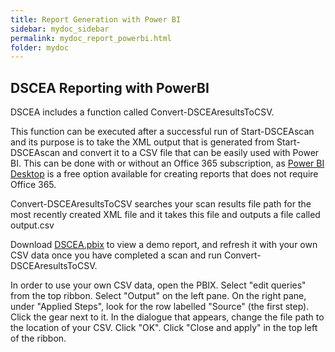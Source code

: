 ```yaml
---
title: Report Generation with Power BI
sidebar: mydoc_sidebar
permalink: mydoc_report_powerbi.html
folder: mydoc
---
```


## DSCEA Reporting with PowerBI

DSCEA includes a function called Convert-DSCEAresultsToCSV.

This function can be executed after a successful run of Start-DSCEAscan and its purpose is to take the XML output that is generated from Start-DSCEAscan and convert it to a CSV file that can be easily used with Power BI.  This can be done with or without an Office 365 subscription, as [Power BI Desktop](https://powerbi.microsoft.com/en-us/desktop/) is a free option available for creating reports that does not require Office 365.

Convert-DSCEAresultsToCSV searches your scan results file path for the most recently created XML file and it takes this file and outputs a file called output.csv

Download [DSCEA.pbix](https://raw.githubusercontent.com/Microsoft/DSCEA/master/resources/DSCEA.pbix) to view a demo report, and refresh it with your own CSV data once you have completed a scan and run Convert-DSCEAresultsToCSV. 

In order to use your own CSV data, open the PBIX. Select "edit queries" from the top ribbon. Select "Output" on the left pane. On the right pane, under "Applied Steps", look for the row labelled "Source" (the first step). Click the gear next to it. In the dialogue that appears, change the file path to the location of your CSV. Click "OK". Click "Close and apply" in the top left of the ribbon. 
